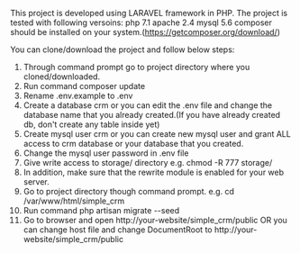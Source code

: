 This project is developed using LARAVEL framework in PHP.
The project is tested with following versoins:
php 7.1
apache 2.4
mysql 5.6
composer should be installed on your system.(https://getcomposer.org/download/)

You can clone/download the project and follow below steps:
1. Through command prompt go to project directory where you cloned/downloaded.
2. Run command composer update
3. Rename .env.example to .env
4. Create a database crm or you can edit the .env file and change the database name that you already created.(If you have already created db, don't create any table inside yet)
5. Create mysql user crm or you can create new mysql user and grant ALL access to crm database or your database that you created.
6. Change the mysql user password in .env file
7. Give write access to storage/ directory e.g. chmod -R 777 storage/
8. In addition, make sure that the rewrite module is enabled for your web server.
9. Go to project directory though command prompt. e.g. cd /var/www/html/simple_crm
10. Run command php artisan migrate --seed
11. Go to browser and open http://your-website/simple_crm/public OR you can change host file and change DocumentRoot to http://your-website/simple_crm/public
